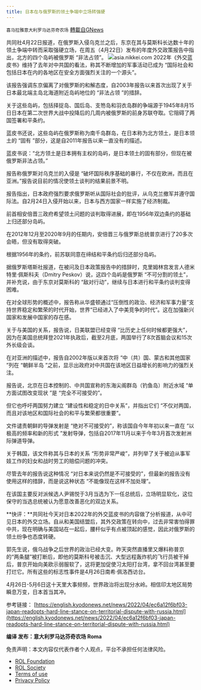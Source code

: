 ```yaml
---
title: 日本在与俄罗斯的领土争端中立场转强硬
---
```

`喜马拉雅意大利罗马达芬奇农场` [轉載自GNews](https://gnews.org/zh-hans/2393056/)

共同社4月22日报道，在俄罗斯入侵乌克兰之后，东京在其与莫斯科长达数十年的领土争端中转而采取强硬立场，在周五（4月22日）发布的年度外交政策报告中指出，北方的四个岛屿被俄罗斯 “非法占领”。
![](https://assets.gnews.org/wp-content/uploads/2022/04/J-5-scaled.jpg)asia.nikkei.com
2022年《外交蓝皮书》维持了去年对中共国的看法，称其不断增加的军事活动已成为 “国际社会和包括日本在内的各地区在安全方面强烈关注的一个源头”。

该报告强调东京偏离了对俄罗斯的和解态度，自2003年报告以来首次出现了关于日本最北端主岛北海道附近岛屿地位的 “非法占领 ”的措辞。

关于这些岛屿，包括择捉岛、国后岛、支笏岛和羽衣岛群的争端源于1945年8月15日日本在第二次世界大战中投降后的几周内被俄罗斯的前身苏联夺取。它阻碍了两国签署和平条约。

蓝皮书还说，这些岛屿在俄罗斯称为南千岛群岛，在日本称为北方领土，是日本领土的 “固有 ”部分，这是自2011年报告以来一直没有的描述。

蓝皮书说：“北方领土是日本拥有主权的岛屿，是日本领土的固有部分，但现在被俄罗斯非法占领。”

报告称俄罗斯对乌克兰的入侵是 “破坏国际秩序基础的暴行，不仅在欧洲，而且在亚洲。”报告说目前的情况使领土谈判的结果前景不明。

报告指出，日本政府强烈要求俄罗斯听从国际社会的批评，从乌克兰撤军并遵守国际法。自2月24日入侵开始以来，日本与西方国家一样实施了经济制裁。

前首相安倍晋三政府希望领土问题的谈判取得进展，即在1956年双边条约的基础上归还部分岛屿。

在2012年12月至2020年9月的任期内，安倍晋三与俄罗斯总统普京进行了20多次会晤，但没有取得突破。

根据1956年的条约，前苏联同意在缔结和平条约后归还部分岛屿。

据俄罗斯塔斯社报道，在被问及日本政策报告中的措辞时，克里姆林宫发言人德米特里·佩斯科夫（Dmitry Peskov）说，这四个岛屿是俄罗斯 “不可分割的领土”，并补充说，由于东京对莫斯科的 “敌对行动”，继续与日本进行和平条约谈判变得困难。

在对全球形势的概述中，报告称从华盛顿通过“压倒性的政治、经济和军事力量”支持世界稳定和繁荣的时代开始，世界“已经进入了中美竞争的时代”。这在加强新兴国家和发展中国家的存在感。

关于与美国的关系，报告说，日美联盟已经变得 “比历史上任何时候都更强大”，因为在美国总统拜登2021年执政后，截至2月底，两国举行了8次首脑会议和15次外长级会谈。

在对亚洲的描述中，报告自2002年版以来首次将 “中（共）国、蒙古和其他国家 ”列在 “朝鲜半岛 ”之前，显示出政府对中共国在该地区日益增长的影响力的强烈关注。

报告说，北京在日本控制的、中共国宣称的东海尖阁群岛（钓鱼岛）附近水域 “单方面试图改变现状 ”是 “完全不可接受的”。

但它也呼吁两国努力建立 “建设性和稳定的日中关系”，并指出它们 “不仅对两国，而且对该地区和国际社会的和平与繁荣都很重要”。

文件谴责朝鲜的导弹发射是 “绝对不可接受的”，称该国自今年年初以来一直在 “以极高的频率和新的形式 ”发射导弹，包括自2017年11月以来于今年3月首次发射洲际弹道导弹。

关于韩国，该文件称其与日本的关系 “形势非常严峻”，并列举了关于被迫从事军妓工作的妇女和战时劳工的赔偿问题的冲突。

尽管去年的报告说这种情况 “对日本来说仍然是不可接受的”，但最新的报告没有使用这样的措辞，而是说这种状态 “不能像现在这样不加处理”。

在该国主要反对派候选人尹锡悦于3月当选为下一任总统后，立场明显软化，这位保守的当选总统被认为愿意改善恶化的双边关系。

**快评：**共同社今天对日本2022年的外交蓝皮书的内容做了分析报道，从中可见日本的外交立场。自从和美国结盟后，其外交政策在转向中，过去非常害怕得罪中共，现在明确与美国站在一起后，腰杆似乎有点被顶起的感觉，因此对俄罗斯的领土纷争也态度转硬。

郭先生说，俄乌战争之后世界的政治已经大变。昨天突然直播里又爆料称普京的“两条腿”被打断后，即他的莫斯科号被击沉、大型远程轰炸机的飞行员被干掉后，普京开始向美欧示弱服软了，这将更加促使习太阳打台湾，拿不回台湾甚至要打烂它。所有这些的标志性事件是4月26日南希·佩洛西访台。

4月26日-5月6日这十天里大事频频，世界政治将出现分水岭。相信印太地区局势瞬息万变，日本首当其冲。

参考链接：
[https://english.kyodonews.net/news/2022/04/ec6a12f6bf03-japan-readopts-hard-line-stance-on-territorial-dispute-with-russia.html](https://english.kyodonews.net/news/2022/04/ec6a12f6bf03-japan-readopts-hard-line-stance-on-territorial-dispute-with-russia.html)

**编译 发布：意大利罗马达芬奇农场 Roma**

 

免责声明：本文内容仅代表作者个人观点，平台不承担任何法律风险。

- [ROL Foundation](https://rolfoundation.org/)
- [ROL Society](https://rolsociety.org/)
- [Terms of use](https://gnews.org/terms-of-use-3/)
- [Privacy Policy](https://gnews.org/privacy-policy/)

